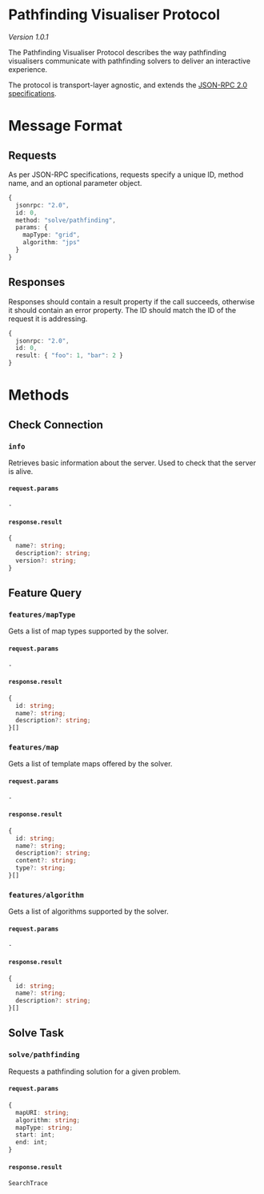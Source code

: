 # Pathfinding Visualiser Protocol

_Version 1.0.1_

The Pathfinding Visualiser Protocol describes the way pathfinding visualisers communicate with pathfinding solvers to deliver an interactive experience.

The protocol is transport-layer agnostic, and extends the [JSON-RPC 2.0 specifications](https://www.jsonrpc.org/specification).

# Message Format

## Requests

As per JSON-RPC specifications, requests specify a unique ID, method name, and an optional parameter object.

```ts
{
  jsonrpc: "2.0",
  id: 0,
  method: "solve/pathfinding",
  params: {
    mapType: "grid",
    algorithm: "jps"
  }
}
```

## Responses

Responses should contain a result property if the call succeeds, otherwise it should contain an error property. The ID should match the ID of the request it is addressing.

```ts
{
  jsonrpc: "2.0",
  id: 0,
  result: { "foo": 1, "bar": 2 }
}
```

# Methods

## Check Connection

### `info`

Retrieves basic information about the server. Used to check that the server is alive.

#### `request.params`

`-`

#### `response.result`

```ts
{
  name?: string;
  description?: string;
  version?: string;
}
```

## Feature Query

### `features/mapType`

Gets a list of map types supported by the solver.

#### `request.params`

`-`

#### `response.result`

```ts
{
  id: string;
  name?: string;
  description?: string;
}[]
```

### `features/map`

Gets a list of template maps offered by the solver.

#### `request.params`

`-`

#### `response.result`

```ts
{
  id: string;
  name?: string;
  description?: string;
  content?: string;
  type?: string;
}[]
```

### `features/algorithm`

Gets a list of algorithms supported by the solver.

#### `request.params`

`-`

#### `response.result`

```ts
{
  id: string;
  name?: string;
  description?: string;
}[]
```

## Solve Task

### `solve/pathfinding`

Requests a pathfinding solution for a given problem.

#### `request.params`

```ts
{
  mapURI: string;
  algorithm: string;
  mapType: string;
  start: int;
  end: int;
}
```

#### `response.result`

`SearchTrace`
